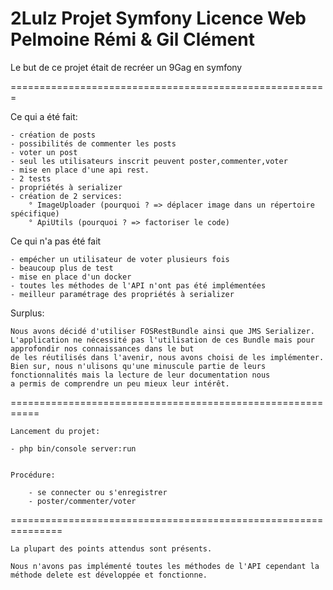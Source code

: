 2Lulz Projet Symfony Licence Web
Pelmoine Rémi & Gil Clément
========================

Le but de ce projet était de recréer un 9Gag en symfony

=======================================================

Ce qui a été fait:

    - création de posts
    - possibilités de commenter les posts
    - voter un post
    - seul les utilisateurs inscrit peuvent poster,commenter,voter
    - mise en place d'une api rest.
    - 2 tests
    - propriétés à serializer
    - création de 2 services:
        ° ImageUploader (pourquoi ? => déplacer image dans un répertoire spécifique)
        ° ApiUtils (pourquoi ? => factoriser le code)
    
Ce qui n'a pas été fait

    - empécher un utilisateur de voter plusieurs fois
    - beaucoup plus de test
    - mise en place d'un docker
    - toutes les méthodes de l'API n'ont pas été implémentées
    - meilleur paramétrage des propriétés à serializer
    
    
Surplus:

    Nous avons décidé d'utiliser FOSRestBundle ainsi que JMS Serializer.
    L'application ne nécessité pas l'utilisation de ces Bundle mais pour approfondir nos connaissances dans le but
    de les réutilisés dans l'avenir, nous avons choisi de les implémenter.
    Bien sur, nous n'ulisons qu'une minuscule partie de leurs fonctionnalités mais la lecture de leur documentation nous
    a permis de comprendre un peu mieux leur intérêt.
    
    
===========================================================


    Lancement du projet:
    
    - php bin/console server:run
    
    
    Procédure: 
    
        - se connecter ou s'enregistrer
        - poster/commenter/voter
        
===============================================================


    La plupart des points attendus sont présents.
    
    Nous n'avons pas implémenté toutes les méthodes de l'API cependant la méthode delete est développée et fonctionne.